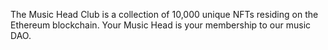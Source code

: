 The Music Head Club is a collection of 10,000 unique NFTs residing on the Ethereum blockchain. Your Music Head is your membership to our music DAO.

